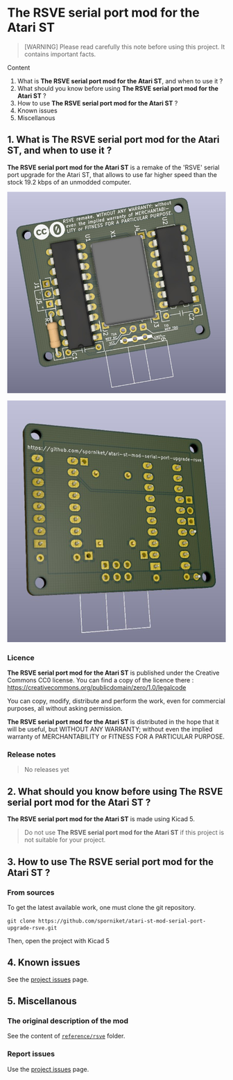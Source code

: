 # The RSVE serial port mod for the Atari ST

> [WARNING] Please read carefully this note before using this project. It contains important facts.

Content

1. What is **The RSVE serial port mod for the Atari ST**, and when to use it ?
2. What should you know before using **The RSVE serial port mod for the Atari ST** ?
3. How to use **The RSVE serial port mod for the Atari ST** ?
4. Known issues
5. Miscellanous

## 1. What is **The RSVE serial port mod for the Atari ST**, and when to use it ?

**The RSVE serial port mod for the Atari ST** is a remake of the 'RSVE' serial port upgrade for the Atari ST, that allows to use far higher speed than the stock 19.2 kbps of an unmodded computer.

![Simulated top overview](./gallery/overview-top.jpg)

![Simulated bottom overview](./gallery/overview-bottom.jpg)


### Licence

**The RSVE serial port mod for the Atari ST** is published under the Creative Commons CC0 license. You can find a copy of the licence there : https://creativecommons.org/publicdomain/zero/1.0/legalcode

You can copy, modify, distribute and perform the work, even for commercial purposes, all without asking permission.

**The RSVE serial port mod for the Atari ST** is distributed in the hope that it will be useful, but WITHOUT ANY WARRANTY; without even the implied warranty of MERCHANTABILITY or FITNESS FOR A PARTICULAR PURPOSE.

### Release notes

> No releases yet

## 2. What should you know before using **The RSVE serial port mod for the Atari ST** ?

**The RSVE serial port mod for the Atari ST** is made using Kicad 5.

> Do not use **The RSVE serial port mod for the Atari ST** if this project is not suitable for your project.

## 3. How to use **The RSVE serial port mod for the Atari ST** ?

### From sources

To get the latest available work, one must clone the git repository.

	git clone https://github.com/sporniket/atari-st-mod-serial-port-upgrade-rsve.git

Then, open the project with Kicad 5

## 4. Known issues
See the [project issues](https://github.com/sporniket/atari-st-mod-serial-port-upgrade-rsve/issues) page.

## 5. Miscellanous

### The original description of the mod

See the content of [`reference/rsve`](./reference/rsve) folder.

### Report issues
Use the [project issues](https://github.com/sporniket/atari-st-mod-serial-port-upgrade-rsve/issues) page.
